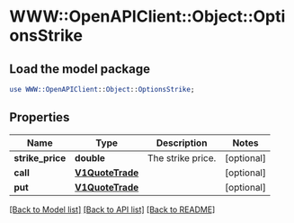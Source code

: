 # WWW::OpenAPIClient::Object::OptionsStrike

## Load the model package
```perl
use WWW::OpenAPIClient::Object::OptionsStrike;
```

## Properties
Name | Type | Description | Notes
------------ | ------------- | ------------- | -------------
**strike_price** | **double** | The strike price. | [optional] 
**call** | [**V1QuoteTrade**](V1QuoteTrade.md) |  | [optional] 
**put** | [**V1QuoteTrade**](V1QuoteTrade.md) |  | [optional] 

[[Back to Model list]](../README.md#documentation-for-models) [[Back to API list]](../README.md#documentation-for-api-endpoints) [[Back to README]](../README.md)


